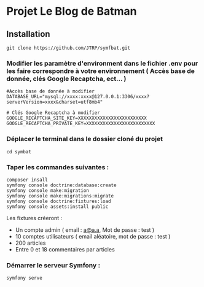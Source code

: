# Projet Le Blog de Batman

## Installation

```
git clone https://github.com/JTRP/symfbat.git
```

### Modifier les paramètre d'environment dans le fichier .env pour les faire correspondre à votre environnement ( Accès base de donnée, clés Google Recaptcha, ect... )

```
#Accès base de donnée à modifier
DATABASE_URL="mysql://xxxx:xxxx@127.0.0.1:3306/xxxx?serverVersion=xxxx&charset=utf8mb4"

# Clés Google Recaptcha à modifier
GOOGLE_RECAPTCHA_SITE_KEY=XXXXXXXXXXXXXXXXXXXXXXXXX
GOOGLE_RECAPTCHA_PRIVATE_KEY=XXXXXXXXXXXXXXXXXXXXXXXXX
```

### Déplacer le terminal dans le dossier cloné du projet

```
cd symbat
```

### Taper les commandes suivantes :

```
composer insall
symfony console doctrine:database:create
symfony console make:migration
symfony console make:migrations:migrate
symfony console doctrine:fixtures:load
symfony console assets:install public
```

Les fixtures créeront :
* Un compte admin ( email : a@a.a, Mot de passe : test )
* 10 comptes utilisateurs ( email aléatoire, mot de passe : test )
* 200 articles
* Entre 0 et 18 commentaires par articles
### Démarrer le serveur Symfony :

```
symfony serve
```

